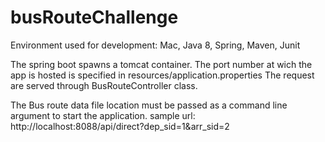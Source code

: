 # busRouteChallenge


Environment used for development: Mac, Java 8, Spring, Maven, Junit

The spring boot spawns a tomcat container. The port number at wich the app is hosted is specified in resources/application.properties
The request are served through BusRouteController class. 

The Bus route data file location must be passed as a command line argument to start the application.
sample url: http://localhost:8088/api/direct?dep_sid=1&arr_sid=2
